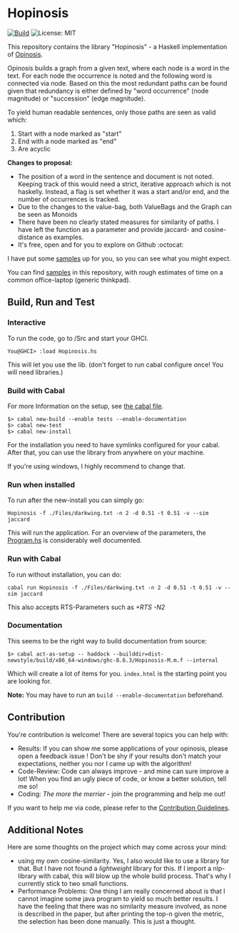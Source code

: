 # Hopinosis

[![Build](https://github.com/Twonki/Hopinosis/workflows/HaskellCI/badge.svg)](https://github.com/Twonki/Hopinosis/actions)
![License: MIT](https://img.shields.io/badge/License-MIT-hotpink.svg)

This repository contains the library "Hopinosis" - a Haskell implementation of [Opinosis](https://kavita-ganesan.com/opinosis/).

Opinosis builds a graph from a given text, where each node is a word in the text. For each node the occurrence is noted and the following word is connected via node.
Based on this the most redundant paths can be found given that redundancy is either defined by "word occurrence" (node magnitude) or "succession" (edge magnitude). 

To yield human readable sentences, only those paths are seen as valid which:

1. Start with a node marked as "start"
2. End with a node marked as "end"
3. Are acyclic

**Changes to proposal:**

- The position of a word in the sentence and document is not noted. Keeping track of this would need a strict, iterative approach which is not haskelly.
  Instead, a flag is set whether it was a start and/or end, and the number of occurrences is tracked.
- Due to the changes to the value-bag, both ValueBags and the Graph can be seen as Monoids
- There have been no clearly stated measures for similarity of paths. I have left the function as a parameter and provide jaccard- and cosine-distance as examples.
- It's free, open and for you to explore on Github :octocat:

I have put some [samples](./samples.md) up for you, so you can see what you might expect.

You can find [samples](samples.md) in this repository, with rough estimates of time on a common office-laptop (generic thinkpad).

## Build, Run and Test

### Interactive

To run the code, go to /Src and start your GHCI.

`You@GHCI> :load Hopinosis.hs`

This will let you use the lib. (don't forget to run cabal configure once! You will need libraries.)

### Build with Cabal

For more Information on the setup, see [the cabal file](Hopinosis.cabal).

```shell
$> cabal new-build --enable tests --enable-documentation
$> cabal new-test
$> cabal new-install
```

For the installation you need to have symlinks configured for your cabal.
After that, you can use the library from anywhere on your machine.

If you're using windows, I highly recommend to change that.

### Run when installed

To run after the new-install you can simply go:

```shell
Hopinosis -f ./Files/darkwing.txt -n 2 -d 0.51 -t 0.51 -v --sim jaccard
```

This will run the application. For an overview of the parameters, the [Program.hs](./App/Program.hs) is considerably well documented.

### Run with Cabal

To run without installation, you can do:

`cabal run Hopinosis -f ./Files/darkwing.txt -n 2 -d 0.51 -t 0.51 -v --sim jaccard`

This also accepts RTS-Parameters such as *+RTS -N2*

### Documentation

This seems to be the right way to build documentation from source:

```shell
$> cabal act-as-setup -- haddock --builddir=dist-newstyle/build/x86_64-windows/ghc-8.6.3/Hopinosis-M.m.f --internal
```

Which will create a lot of items for you. `index.html` is the starting point you are looking for.  

**Note:** You may have to run an `build --enable-documentation` beforehand.

## Contribution

You're contribution is welcome! There are several topics you can help with:

- Results: If you can show me some applications of your opinosis, please open a feedback issue ! Don't be shy if your results don't match your expectations, neither you nor I came up with the  algorithm!
- Code-Review: Code can always improve - and mine can sure improve a lot! When you find an ugly piece of code, or know a better solution, tell me so!
- Coding: *The more the merrier* - join the programming and help me out!

If you want to help me via code, please refer to the [Contribution Guidelines](CONTRIBUTING.md).

## Additional Notes

Here are some thoughts on the project which may come across your mind:

- using my own cosine-similarity. Yes, I also would like to use a library for that. But I have not found a *lightweight* library for this.
  If I import a nlp-library with cabal, this will blow up the whole build process. That's why I currently stick to two small functions.
- Performance Problems: One thing I am really concerned about is that I cannot imagine some java program to yield so much better results. I have the feeling that there was no similarity measure involved, as none is described in the paper, but after printing the top-n given the metric, the selection has been done manually. This is just a thought.
